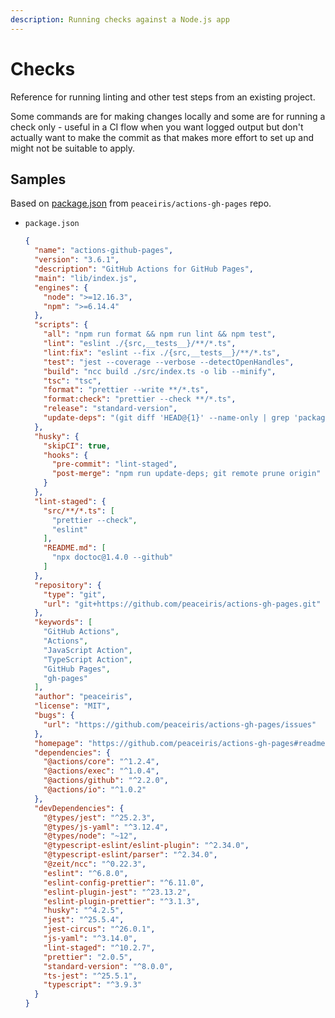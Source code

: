 ```yaml
---
description: Running checks against a Node.js app
---
```

# Checks

Reference for running linting and other test steps from an existing project.

Some commands are for making changes locally and some are for running a check only - useful in a CI flow when you want logged output but don't actually want to make the commit as that makes more effort to set up and might not be suitable to apply.

## Samples

Based on [package.json](https://github.com/peaceiris/actions-gh-pages/blob/master/package.json)  from `peaceiris/actions-gh-pages` repo.

- `package.json`
    ```json
    {
      "name": "actions-github-pages",
      "version": "3.6.1",
      "description": "GitHub Actions for GitHub Pages",
      "main": "lib/index.js",
      "engines": {
        "node": ">=12.16.3",
        "npm": ">=6.14.4"
      },
      "scripts": {
        "all": "npm run format && npm run lint && npm test",
        "lint": "eslint ./{src,__tests__}/**/*.ts",
        "lint:fix": "eslint --fix ./{src,__tests__}/**/*.ts",
        "test": "jest --coverage --verbose --detectOpenHandles",
        "build": "ncc build ./src/index.ts -o lib --minify",
        "tsc": "tsc",
        "format": "prettier --write **/*.ts",
        "format:check": "prettier --check **/*.ts",
        "release": "standard-version",
        "update-deps": "(git diff 'HEAD@{1}' --name-only | grep 'package-lock.json' > /dev/null) && npm ci || :"
      },
      "husky": {
        "skipCI": true,
        "hooks": {
          "pre-commit": "lint-staged",
          "post-merge": "npm run update-deps; git remote prune origin"
        }
      },
      "lint-staged": {
        "src/**/*.ts": [
          "prettier --check",
          "eslint"
        ],
        "README.md": [
          "npx doctoc@1.4.0 --github"
        ]
      },
      "repository": {
        "type": "git",
        "url": "git+https://github.com/peaceiris/actions-gh-pages.git"
      },
      "keywords": [
        "GitHub Actions",
        "Actions",
        "JavaScript Action",
        "TypeScript Action",
        "GitHub Pages",
        "gh-pages"
      ],
      "author": "peaceiris",
      "license": "MIT",
      "bugs": {
        "url": "https://github.com/peaceiris/actions-gh-pages/issues"
      },
      "homepage": "https://github.com/peaceiris/actions-gh-pages#readme",
      "dependencies": {
        "@actions/core": "^1.2.4",
        "@actions/exec": "^1.0.4",
        "@actions/github": "^2.2.0",
        "@actions/io": "^1.0.2"
      },
      "devDependencies": {
        "@types/jest": "^25.2.3",
        "@types/js-yaml": "^3.12.4",
        "@types/node": "~12",
        "@typescript-eslint/eslint-plugin": "^2.34.0",
        "@typescript-eslint/parser": "^2.34.0",
        "@zeit/ncc": "^0.22.3",
        "eslint": "^6.8.0",
        "eslint-config-prettier": "^6.11.0",
        "eslint-plugin-jest": "^23.13.2",
        "eslint-plugin-prettier": "^3.1.3",
        "husky": "^4.2.5",
        "jest": "^25.5.4",
        "jest-circus": "^26.0.1",
        "js-yaml": "^3.14.0",
        "lint-staged": "^10.2.7",
        "prettier": "2.0.5",
        "standard-version": "^8.0.0",
        "ts-jest": "^25.5.1",
        "typescript": "^3.9.3"
      }
    }
    ```
